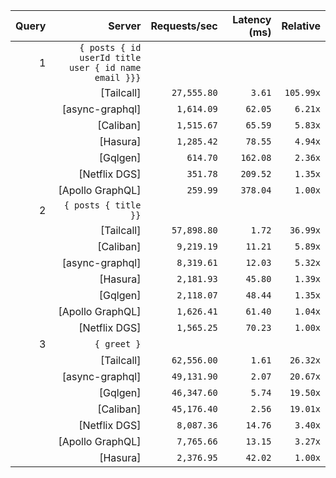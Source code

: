 <!-- PERFORMANCE_RESULTS_START -->

| Query | Server | Requests/sec | Latency (ms) | Relative |
|-------:|--------:|--------------:|--------------:|---------:|
| 1 | `{ posts { id userId title user { id name email }}}` |
|| [Tailcall] | `27,555.80` | `3.61` | `105.99x` |
|| [async-graphql] | `1,614.09` | `62.05` | `6.21x` |
|| [Caliban] | `1,515.67` | `65.59` | `5.83x` |
|| [Hasura] | `1,285.42` | `78.55` | `4.94x` |
|| [Gqlgen] | `614.70` | `162.08` | `2.36x` |
|| [Netflix DGS] | `351.78` | `209.52` | `1.35x` |
|| [Apollo GraphQL] | `259.99` | `378.04` | `1.00x` |
| 2 | `{ posts { title }}` |
|| [Tailcall] | `57,898.80` | `1.72` | `36.99x` |
|| [Caliban] | `9,219.19` | `11.21` | `5.89x` |
|| [async-graphql] | `8,319.61` | `12.03` | `5.32x` |
|| [Hasura] | `2,181.93` | `45.80` | `1.39x` |
|| [Gqlgen] | `2,118.07` | `48.44` | `1.35x` |
|| [Apollo GraphQL] | `1,626.41` | `61.40` | `1.04x` |
|| [Netflix DGS] | `1,565.25` | `70.23` | `1.00x` |
| 3 | `{ greet }` |
|| [Tailcall] | `62,556.00` | `1.61` | `26.32x` |
|| [async-graphql] | `49,131.90` | `2.07` | `20.67x` |
|| [Gqlgen] | `46,347.60` | `5.74` | `19.50x` |
|| [Caliban] | `45,176.40` | `2.56` | `19.01x` |
|| [Netflix DGS] | `8,087.36` | `14.76` | `3.40x` |
|| [Apollo GraphQL] | `7,765.66` | `13.15` | `3.27x` |
|| [Hasura] | `2,376.95` | `42.02` | `1.00x` |

<!-- PERFORMANCE_RESULTS_END -->
